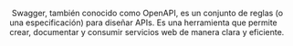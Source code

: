  Swagger, también conocido como OpenAPI, es un conjunto de reglas (o una especificación) para diseñar APIs. Es una herramienta que permite crear, documentar y consumir servicios web de manera clara y eficiente.

